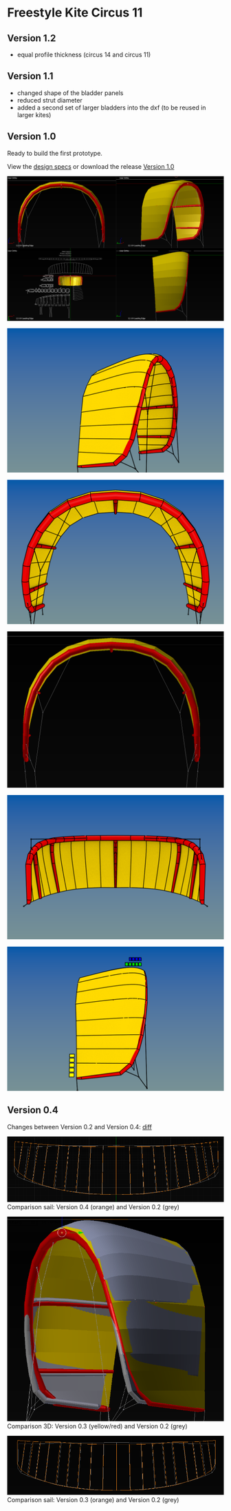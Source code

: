 
# Freestyle Kite Circus 11

## Version 1.2

* equal profile thickness (circus 14 and circus 11)  

## Version 1.1

* changed shape of the bladder panels
* reduced strut diameter
* added a second set of larger bladders into the dxf (to be reused in larger kites)

## Version 1.0

Ready to build the first prototype.

View the [design specs](https://github.com/wingworks/Circus-11/blob/master/Circus-11.kite) or download the release [Version 1.0](https://github.com/wingworks/Circus-11/releases)

![Kite 3D preview](https://github.com/wingworks/Circus-11/blob/master/quad_view.png)  

![Kite 3D preview](https://github.com/wingworks/Circus-11/blob/master/Circus-11_perspective.png)  

![Kite 3D preview](https://github.com/wingworks/Circus-11/blob/master/Circus-11_front.png)

![Kite 3D preview](https://github.com/wingworks/Circus-11/blob/master/Circus-11.png)

![Kite 3D preview](https://github.com/wingworks/Circus-11/blob/master/Circus-11_bottom.png)

![Kite 3D preview](https://github.com/wingworks/Circus-11/blob/master/Circus-11_right.png)

## Version 0.4

Changes between Version 0.2 and Version 0.4: [diff](https://github.com/wingworks/Circus-11/commit/a904fac9d939af299c1c525e065eb3084870587e#diff-e1b903c5a827738dc48f00b39991dbd6)

![Kite 3D preview](https://github.com/wingworks/Circus-11/blob/master/Circus-11_sail_v2_v4.png)  
Comparison sail: Version 0.4 (orange) and Version 0.2 (grey) 

![Kite 3D preview](https://github.com/wingworks/Circus-11/blob/master/Circus-11_v2_v3.png)  
Comparison 3D: Version 0.3 (yellow/red) and Version 0.2 (grey) 

![Kite 3D preview](https://github.com/wingworks/Circus-11/blob/master/Circus-11_sail_v2_v3.png)  
Comparison sail: Version 0.3 (orange) and Version 0.2 (grey) 


